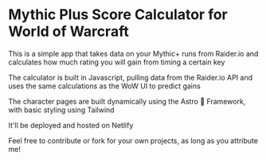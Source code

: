 # Mythic Plus Score Calculator for World of Warcraft

This is a simple app that takes data on your Mythic+ runs from Raider.io and calculates how much rating you will gain from timing a certain key

The calculator is built in Javascript, pulling data from the Raider.io API and uses the same calculations as the WoW UI to predict gains

The character pages are built dynamically using the Astro 🚀 Framework, with basic styling using Tailwind

It'll be deployed and hosted on Netlify

Feel free to contribute or fork for your own projects, as long as you attribute me!